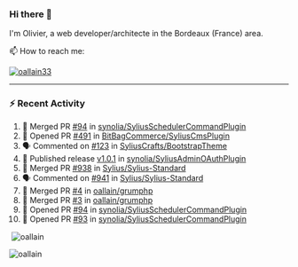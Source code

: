 ### Hi there 👋

I'm Olivier, a web developer/architecte in the Bordeaux (France) area.

📫 How to reach me:

<p> <a href="https://twitter.com/oallain33" target="blank"><img src="https://img.shields.io/twitter/follow/oallain33?logo=twitter&style=for-the-badge" alt="oallain33" /></a> </p>

---

### :zap: Recent Activity

<!--START_SECTION:activity-->
1. 🎉 Merged PR [#94](https://github.com/synolia/SyliusSchedulerCommandPlugin/pull/94) in [synolia/SyliusSchedulerCommandPlugin](https://github.com/synolia/SyliusSchedulerCommandPlugin)
2. 💪 Opened PR [#491](https://github.com/BitBagCommerce/SyliusCmsPlugin/pull/491) in [BitBagCommerce/SyliusCmsPlugin](https://github.com/BitBagCommerce/SyliusCmsPlugin)
3. 🗣 Commented on [#123](https://github.com/SyliusCrafts/BootstrapTheme/issues/123#issuecomment-1924672276) in [SyliusCrafts/BootstrapTheme](https://github.com/SyliusCrafts/BootstrapTheme)
4. 🚀 Published release [v1.0.1](https://github.com/synolia/SyliusAdminOAuthPlugin/releases/tag/v1.0.1) in [synolia/SyliusAdminOAuthPlugin](https://github.com/synolia/SyliusAdminOAuthPlugin)
5. 🎉 Merged PR [#938](https://github.com/Sylius/Sylius-Standard/pull/938) in [Sylius/Sylius-Standard](https://github.com/Sylius/Sylius-Standard)
6. 🗣 Commented on [#941](https://github.com/Sylius/Sylius-Standard/pull/941#issuecomment-1904647661) in [Sylius/Sylius-Standard](https://github.com/Sylius/Sylius-Standard)
7. 🎉 Merged PR [#4](https://github.com/oallain/grumphp/pull/4) in [oallain/grumphp](https://github.com/oallain/grumphp)
8. 🎉 Merged PR [#3](https://github.com/oallain/grumphp/pull/3) in [oallain/grumphp](https://github.com/oallain/grumphp)
9. 💪 Opened PR [#94](https://github.com/synolia/SyliusSchedulerCommandPlugin/pull/94) in [synolia/SyliusSchedulerCommandPlugin](https://github.com/synolia/SyliusSchedulerCommandPlugin)
10. 💪 Opened PR [#93](https://github.com/synolia/SyliusSchedulerCommandPlugin/pull/93) in [synolia/SyliusSchedulerCommandPlugin](https://github.com/synolia/SyliusSchedulerCommandPlugin)
<!--END_SECTION:activity-->

<p>&nbsp;<img align="center" src="https://github-readme-stats.vercel.app/api?username=oallain&show_icons=true&locale=en" alt="oallain" /></p>

<p><img align="center" src="https://github-readme-streak-stats.herokuapp.com/?user=oallain&" alt="oallain" /></p>

